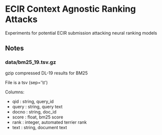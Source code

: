 # ECIR Context Agnostic Ranking Attacks
Experiments for potential ECIR submission attacking neural ranking models

## Notes

### data/bm25_19.tsv.gz

gzip compressed DL-19 results for BM25 

File is a tsv (sep='\t')

Columns:
* qid : string, query_id
* query : string, query text
* docno : string, doc_id
* score : float, bm25 score
* rank : integer, automated terrier rank
* text : string, document text
